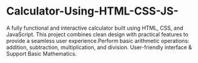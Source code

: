 # Calculator-Using-HTML-CSS-JS-
A fully functional and interactive calculator built using HTML, CSS, and JavaScript. This project combines clean design with practical features to provide a seamless user experience.Perform basic arithmetic operations: addition, subtraction, multiplication, and division. User-friendly interface &amp; Support Basic Mathematics. 
